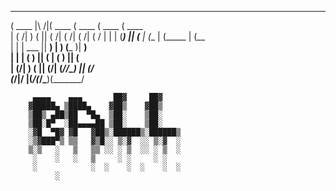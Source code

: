  _______           _______  _______  _______  _______ 
(  ____ \|\     /|(  ____ \(  ____ \(  ____ \(  ____ \
| (    \/| )   ( || (    \/| (    \/| (    \/| (    \/
| |      | (___) || (__    | (__    | (_____ | (__    
| |      |  ___  ||  __)   |  __)   (_____  )|  __)   
| |      | (   ) || (      | (            ) || (      
| (____/\| )   ( || (____/\| (____/\/\____) || (____/\
(_______/|/     \|(_______/(_______/\_______)(_______/
                                                      
         ▄▄▄▄    ▄▄▄       ██▓     ██▓    
        ▓█████▄ ▒████▄    ▓██▒    ▓██▒    
        ▒██▒ ▄██▒██  ▀█▄  ▒██░    ▒██░    
        ▒██░█▀  ░██▄▄▄▄██ ▒██░    ▒██░    
        ░▓█  ▀█▓ ▓█   ▓██▒░██████▒░██████▒
        ░▒▓███▀▒ ▒▒   ▓▒█░░ ▒░▓  ░░ ▒░▓  ░
        ▒░▒   ░   ▒   ▒▒ ░░ ░ ▒  ░░ ░ ▒  ░
         ░    ░   ░   ▒     ░ ░     ░ ░   
         ░            ░  ░    ░  ░    ░  ░
              ░                           
